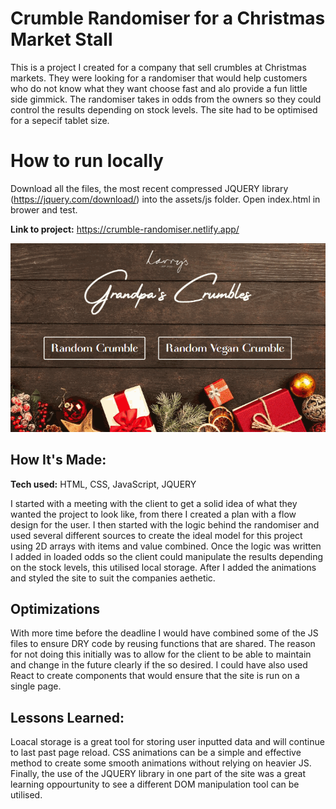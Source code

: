 # Crumble Randomiser for a Christmas Market Stall
This is a project I created for a company that sell crumbles at Christmas markets. They were looking for a randomiser that would help customers who do not know what they want choose fast and alo provide a fun little side gimmick. The randomiser takes in odds from the owners so they could control the results depending on stock levels. The site had to be optimised for a sepecif tablet size.

# How to run locally
Download all the files, the most recent compressed JQUERY library (https://jquery.com/download/) into the assets/js folder. Open index.html in brower and test.

**Link to project:** https://crumble-randomiser.netlify.app/

![gif of the website](https://github.com/Harry-Ashenden/larrys-crumble-randomiser/blob/main/assets/gif/crumbe-randomsier.gif)

## How It's Made:

**Tech used:** HTML, CSS, JavaScript, JQUERY

I started with a meeting with the client to get a solid idea of what they wanted the project to look like, from there I created a plan with a flow design for the user. I then started with the logic behind the randomiser and used several different sources to create the ideal model for this project using 2D arrays with items and value combined. Once the logic was written I added in loaded odds so the client could manipulate the results depending on the stock levels, this utilised local storage. After I added the animations and styled the site to suit the companies aethetic. 

## Optimizations
With more time before the deadline I would have combined some of the JS files to ensure DRY code by reusing functions that are shared. The reason for not doing this initially was to allow for the client to be able to maintain and change in the future clearly if the so desired. I could have also used React to create components that would ensure that the site is run on a single page.

## Lessons Learned:
Loacal storage is a great tool for storing user inputted data and will continue to last past page reload. CSS animations can be a simple and effective method to create some smooth animations without relying on heavier JS. Finally, the use of the JQUERY library in one part of the site was a great learning oppourtunity to see a different DOM manipulation tool can be utilised.



